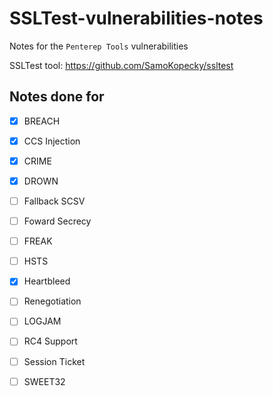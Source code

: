 # SSLTest-vulnerabilities-notes
Notes for the `Penterep Tools` vulnerabilities

SSLTest tool: https://github.com/SamoKopecky/ssltest

## Notes done for
- [x] BREACH
- [x] CCS Injection
- [x] CRIME
- [x] DROWN
- [ ] Fallback SCSV
- [ ] Foward Secrecy
- [ ] FREAK
- [ ] HSTS
- [x] Heartbleed
- [ ] Renegotiation
- [ ] LOGJAM
- [ ] RC4 Support
- [ ] Session Ticket
- [ ] SWEET32

